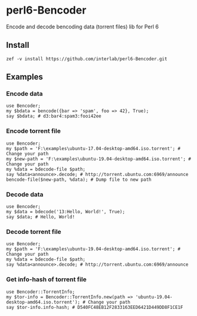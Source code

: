 # perl6-Bencoder
Encode and decode bencoding data (torrent files) lib for Perl 6

## Install
`zef -v install https://github.com/interlab/perl6-Bencoder.git`

## Examples
### Encode data
```perl6
use Bencoder;
my $bdata = bencode({bar => 'spam', foo => 42}, True);
say $bdata; # d3:bar4:spam3:fooi42ee
```

### Encode torrent file
```perl6
use Bencoder;
my $path = 'F:\examples\ubuntu-17.04-desktop-amd64.iso.torrent'; # Change your path
my $new-path = 'F:\examples\ubuntu-19.04-desktop-amd64.iso.torrent'; # Change your path
my %data = bdecode-file $path;
say %data<announce>.decode; # http://torrent.ubuntu.com:6969/announce
bencode-file($new-path, %data); # Dump file to new path
```

### Decode data
```perl6
use Bencoder;
my $data = bdecode('13:Hello, World!', True);
say $data; # Hello, World!
```

### Decode torrent file
```perl6
use Bencoder;
my $path = 'F:\examples\ubuntu-19.04-desktop-amd64.iso.torrent'; # Change your path
my %data = bdecode-file $path;
say %data<announce>.decode; # http://torrent.ubuntu.com:6969/announce
```

### Get info-hash of torrent file
```perl6
use Bencoder::TorrentInfo;
my $tor-info = Bencoder::TorrentInfo.new(path => 'ubuntu-19.04-desktop-amd64.iso.torrent'); # Change your path
say $tor-info.info-hash; # D540FC48EB12F2833163EED6421D449DD8F1CE1F
```